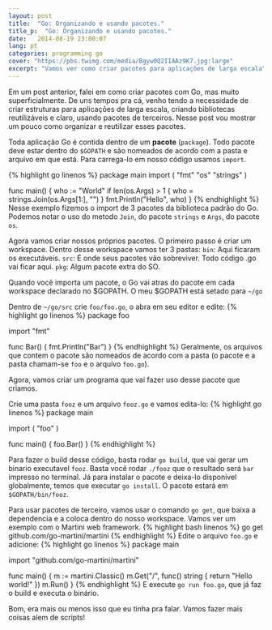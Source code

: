 ```yaml
---
layout: post
title:  "Go: Organizando e usando pacotes."
title_p:  "Go: Organizando e usando pacotes."
date:   2014-08-19 23:00:07
lang: pt
categories: programming go
cover: "https://pbs.twimg.com/media/Bgyw0Q2IIAAz9K7.jpg:large"
excerpt: "Vamos ver como criar pacotes para aplicações de larga escala"
---
```



Em um post anterior, falei em como criar pacotes com Go, mas muito superficialmente. De uns tempos pra cá, venho tendo a necessidade de criar estruturas para aplicações de larga escala, criando bibliotecas reutilizáveis e claro, usando pacotes de terceiros. Nesse post vou mostrar um pouco como organizar e reutilizar esses pacotes.

Toda aplicação Go é contida dentro de um **pacote** (``package``). Todo pacote deve estar dentro do ``$GOPATH`` e são nomeados de acordo com a pasta e arquivo em que está. Para carrega-lo em nosso código usamos ``import``.

{% highlight go linenos %}
package main
import (
  "fmt"
  "os"
  "strings"
 )

func main() {
  who := "World"
  if len(os.Args) > 1 {
    who = strings.Join(os.Args[1:], "")
  }
  fmt.Println("Hello", who)
}
{% endhighlight %}
Nesse exemplo fizemos o import de 3 pacotes da biblioteca padrão do Go. Podemos notar o uso do metodo ``Join``, do pacote ``strings`` e ``Args``, do pacote ``os``.

Agora vamos criar nossos próprios pacotes. O primeiro passo é criar um workspace. Dentro desse workspace vamos ter 3 pastas:
``bin``: Aqui ficaram os executáveis.
``src``: É onde seus pacotes vão sobreviver. Todo código .go vai ficar aqui.
``pkg``: Algum pacote extra do SO.

Quando você importa um pacote, o Go vai atras do pacote em cada workspace declarado no $GOPATH. O meu $GOPATH está setado para ``~/go``

Dentro de ``~/go/src`` crie ``foo/foo.go``, o abra em seu editor e edite:
{% highlight go linenos %}
package foo

import "fmt"

func Bar() {
	fmt.Println("Bar")
}
{% endhighlight %}
Geralmente, os arquivos que contem o pacote são nomeados de acordo com a pasta (o pacote e a pasta chamam-se ``foo`` e o arquivo ``foo.go``).

Agora, vamos criar um programa que vai fazer uso desse pacote que criamos.

Crie uma pasta ``fooz`` e um arquivo ``fooz.go`` e vamos edita-lo:
{% highlight go linenos %}
package main

import (
  "foo"
)

func main() {
  foo.Bar()
}
{% endhighlight %}

Para fazer o build desse código, basta rodar ``go build``, que vai gerar um binario executavel ``fooz``.  Basta você rodar ``./fooz`` que o resultado será
``bar`` impresso no terminal. Já para instalar o pacote e deixa-lo disponível globalmente, temos que executar ``go install``. O pacote estará em ``$GOPATH/bin/fooz``.

Para usar pacotes de terceiro, vamos usar o comando ``go get``, que baixa a dependencia e a coloca dentro do nosso workspace. Vamos ver um exemplo com o Martini web framework.
{% highlight bash linenos %}
go get github.com/go-martini/martini
{% endhighlight %}
Edite o arquivo ``foo.go`` e adicione:
{% highlight go linenos %}
package main

import "github.com/go-martini/martini"

func main() {
  m := martini.Classic()
  m.Get("/", func() string {
    return "Hello world!"
  })
  m.Run()
}
{% endhighlight %}
E execute ``go run foo.go``, que já faz o build e executa o binário.

Bom, era mais ou menos isso que eu tinha pra falar. Vamos fazer mais coisas alem de scripts!
